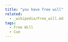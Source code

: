 ```yaml
---
title: "you have free will"
related:
  - _wikipedia/Free_will.md
tags:
  - Free Will
  - Cue
---
```


